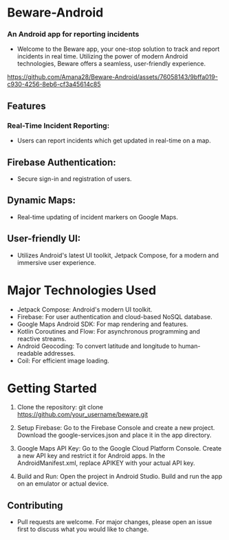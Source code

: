 # Beware-Android
### An Android app for reporting incidents

* Welcome to the Beware app, your one-stop solution to track and report incidents in real time. Utilizing the power of modern Android technologies, Beware offers a seamless, user-friendly experience.


https://github.com/Amana28/Beware-Android/assets/76058143/9bffa019-c930-4256-8eb6-cf3a45614c85


## Features


### Real-Time Incident Reporting:
* Users can report incidents which get updated in real-time on a map.

## Firebase Authentication:
* Secure sign-in and registration of users.

## Dynamic Maps:
* Real-time updating of incident markers on Google Maps.

## User-friendly UI:
* Utilizes Android's latest UI toolkit, Jetpack Compose, for a modern and immersive user experience.


# Major Technologies Used

* Jetpack Compose: Android's modern UI toolkit.
* Firebase: For user authentication and cloud-based NoSQL database.
* Google Maps Android SDK: For map rendering and features.
* Kotlin Coroutines and Flow: For asynchronous programming and reactive streams.
* Android Geocoding: To convert latitude and longitude to human-readable addresses.
* Coil: For efficient image loading.


# Getting Started

1. Clone the repository:
git clone https://github.com/your_username/beware.git

2. Setup Firebase:
Go to the Firebase Console and create a new project. Download the google-services.json and place it in the app directory.

3. Google Maps API Key:
Go to the Google Cloud Platform Console. Create a new API key and restrict it for Android apps. In the AndroidManifest.xml, replace APIKEY with your actual API key.

4. Build and Run:
Open the project in Android Studio. Build and run the app on an emulator or actual device.


## Contributing
* Pull requests are welcome. For major changes, please open an issue first to discuss what you would like to change.

  

